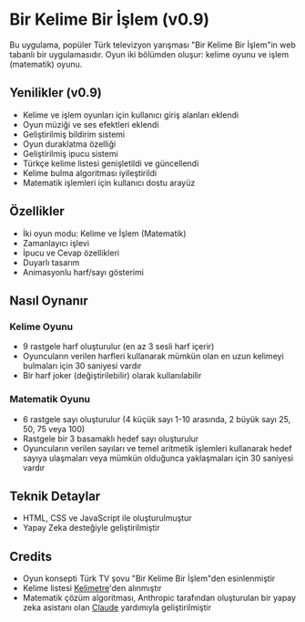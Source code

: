# Bir Kelime Bir İşlem (v0.9)

Bu uygulama, popüler Türk televizyon yarışması "Bir Kelime Bir İşlem"in web tabanlı bir uygulamasıdır. Oyun iki bölümden oluşur: kelime oyunu ve işlem (matematik) oyunu.

## Yenilikler (v0.9)
- Kelime ve işlem oyunları için kullanıcı giriş alanları eklendi
- Oyun müziği ve ses efektleri eklendi
- Geliştirilmiş bildirim sistemi
- Oyun duraklatma özelliği
- Geliştirilmiş ipucu sistemi
- Türkçe kelime listesi genişletildi ve güncellendi
- Kelime bulma algoritması iyileştirildi
- Matematik işlemleri için kullanıcı dostu arayüz

## Özellikler

- İki oyun modu: Kelime ve İşlem (Matematik)
- Zamanlayıcı işlevi
- İpucu ve Cevap özellikleri
- Duyarlı tasarım
- Animasyonlu harf/sayı gösterimi

## Nasıl Oynanır

### Kelime Oyunu
- 9 rastgele harf oluşturulur (en az 3 sesli harf içerir)
- Oyuncuların verilen harfleri kullanarak mümkün olan en uzun kelimeyi bulmaları için 30 saniyesi vardır
- Bir harf joker (değiştirilebilir) olarak kullanılabilir

### Matematik Oyunu
- 6 rastgele sayı oluşturulur (4 küçük sayı 1-10 arasında, 2 büyük sayı 25, 50, 75 veya 100)
- Rastgele bir 3 basamaklı hedef sayı oluşturulur
- Oyuncuların verilen sayıları ve temel aritmetik işlemleri kullanarak hedef sayıya ulaşmaları veya mümkün olduğunca yaklaşmaları için 30 saniyesi vardır

## Teknik Detaylar

- HTML, CSS ve JavaScript ile oluşturulmuştur
- Yapay Zeka desteğiyle geliştirilmiştir

## Credits

- Oyun konsepti Türk TV şovu "Bir Kelime Bir İşlem"den esinlenmiştir
- Kelime listesi [Kelimetre](https://www.kelimetre.com/)'den alınmıştır
- Matematik çözüm algoritması, Anthropic tarafından oluşturulan bir yapay zeka asistanı olan [Claude](https://claude.ai/) yardımıyla geliştirilmiştir